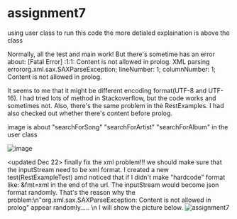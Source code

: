 # assignment7
using user class to run this code
the more detialed explaination is above the class

Normally, all the test and main work!
But there's sometime has an error about: [Fatal Error] :1:1: Content is not allowed in prolog.
                                          XML parsing errororg.xml.sax.SAXParseException; lineNumber: 1; columnNumber: 1; Content is not allowed in prolog.
                                          
It seems to me that it might be different encoding format(UTF-8 and UTF-16). I had tried lots of method in Stackoverflow, but the code works and sometimes not.
Also, there's the same problem in the RestExamples. I had also checked out whether there's content before prolog. 


image is about "searchForSong" "searchForArtist" "searchForAlbum" in the user class

![image](https://user-images.githubusercontent.com/108167692/208228714-cbb60179-5581-4a03-a8f1-1e5d29d897f4.jpg)


<updated Dec 22>
finally fix the xml problem!!!
we should make sure that the inputStream need to be xml format. I created a new test(RestExampleTest) amd noticed that if I didn't make "hardcode" format like: &fmt=xml in the end of the url. The inputStream would become json format randomly. That's the reason why the problem:\n"org.xml.sax.SAXParseException: Content is not allowed in prolog" appear randomly..... \n I will show the picture below.
![assignment7](https://user-images.githubusercontent.com/108167692/209095450-cabe608c-0862-4647-8746-e7ba27a9728a.jpg)

